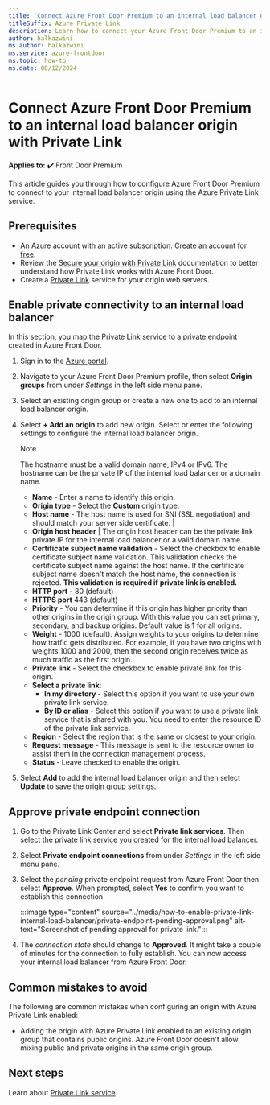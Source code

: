 ```yaml
---
title: 'Connect Azure Front Door Premium to an internal load balancer origin with Private Link'
titleSuffix: Azure Private Link
description: Learn how to connect your Azure Front Door Premium to an internal load balancer.
author: halkazwini
ms.author: halkazwini
ms.service: azure-frontdoor
ms.topic: how-to
ms.date: 08/12/2024
---
```


# Connect Azure Front Door Premium to an internal load balancer origin with Private Link

**Applies to:** :heavy_check_mark: Front Door Premium

This article guides you through how to configure Azure Front Door Premium to connect to your internal load balancer origin using the Azure Private Link service.

## Prerequisites

* An Azure account with an active subscription. [Create an account for free](https://azure.microsoft.com/free/?WT.mc_id=A261C142F).
* Review the [Secure your origin with Private Link](../private-link.md) documentation to better understand how Private Link works with Azure Front Door.
* Create a [Private Link](../../private-link/create-private-link-service-portal.md) service for your origin web servers.

## Enable private connectivity to an internal load balancer
 
In this section, you map the Private Link service to a private endpoint created in Azure Front Door. 

1. Sign in to the [Azure portal](https://portal.azure.com).

1. Navigate to your Azure Front Door Premium profile, then select **Origin groups** from under *Settings* in the left side menu pane.

1. Select an existing origin group or create a new one to add to an internal load balancer origin.

1. Select **+ Add an origin** to add new origin. Select or enter the following settings to configure the internal load balancer origin. 

    > [!NOTE] 
    > The hostname must be a valid domain name, IPv4 or IPv6. The hostname can be the private IP of the internal load balancer or a domain name.

    * **Name** - Enter a name to identify this origin.
    * **Origin type** - Select the **Custom** origin type.
    * **Host name** - The host name is used for SNI (SSL negotiation) and should match your server side certificate. |
    * **Origin host header** | The origin host header can be the private link private IP for the internal load balancer or a valid domain name.
    * **Certificate subject name validation** - Select the checkbox to enable certificate subject name validation. This validation checks the certificate subject name against the host name. If the certificate subject name doesn't match the host name, the connection is rejected. **This validation is required if private link is enabled.**
    * **HTTP port** - 80 (default)
    * **HTTPS port** 443 (default)
    * **Priority** - You can determine if this origin has higher priority than other origins in the origin group. With this value you can set primary, secondary, and backup origins. Default value is **1** for all origins.
    * **Weight** - 1000 (default). Assign weights to your origins to determine how traffic gets distributed. For example, if you have two origins with weights 1000 and 2000, then the second origin receives twice as much traffic as the first origin.
    * **Private link** - Select the checkbox to enable private link for this origin.
    * **Select a private link**:
        * **In my directory** - Select this option if you want to use your own private link service.
        * **By ID or alias** - Select this option if you want to use a private link service that is shared with you. You need to enter the resource ID of the private link service.
    * **Region** - Select the region that is the same or closest to your origin.
    * **Request message** - This message is sent to the resource owner to assist them in the connection management process.
    * **Status** - Leave checked to enable the origin.

1. Select **Add** to add the internal load balancer origin and then select **Update** to save the origin group settings.

## Approve private endpoint connection

1. Go to the Private Link Center and select **Private link services**. Then select the private link service you created for the internal load balancer.

1. Select **Private endpoint connections** from under *Settings* in the left side menu pane.

1. Select the *pending* private endpoint request from Azure Front Door then select **Approve**. When prompted, select **Yes** to confirm you want to establish this connection.

    :::image type="content" source="../media/how-to-enable-private-link-internal-load-balancer/private-endpoint-pending-approval.png" alt-text="Screenshot of pending approval for private link.":::

1. The *connection state* should change to **Approved**. It might take a couple of minutes for the connection to fully establish. You can now access your internal load balancer from Azure Front Door.

## Common mistakes to avoid

The following are common mistakes when configuring an origin with Azure Private Link enabled:

* Adding the origin with Azure Private Link enabled to an existing origin group that contains public origins. Azure Front Door doesn't allow mixing public and private origins in the same origin group.

## Next steps

Learn about [Private Link service](../../private-link/private-link-service-overview.md).
